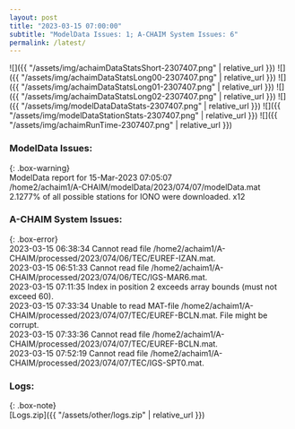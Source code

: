 ```yaml
---
layout: post
title: "2023-03-15 07:00:00"
subtitle: "ModelData Issues: 1; A-CHAIM System Issues: 6"
permalink: /latest/
---
```


![]({{ "/assets/img/achaimDataStatsShort-2307407.png" | relative_url }})
![]({{ "/assets/img/achaimDataStatsLong00-2307407.png" | relative_url }})
![]({{ "/assets/img/achaimDataStatsLong01-2307407.png" | relative_url }})
![]({{ "/assets/img/achaimDataStatsLong02-2307407.png" | relative_url }})
![]({{ "/assets/img/modelDataDataStats-2307407.png" | relative_url }})
![]({{ "/assets/img/modelDataStationStats-2307407.png" | relative_url }})
![]({{ "/assets/img/achaimRunTime-2307407.png" | relative_url }})

### ModelData Issues:  
  
{: .box-warning}  
 ModelData report for 15-Mar-2023 07:05:07   
 /home2/achaim1/A-CHAIM/modelData/2023/074/07/modelData.mat   
 2.1277% of all possible stations for IONO were downloaded. x12   
  
### A-CHAIM System Issues:  
  
{: .box-error}  
2023-03-15 06:38:34 Cannot read file /home2/achaim1/A-CHAIM/processed/2023/074/06/TEC/EUREF-IZAN.mat.  
2023-03-15 06:51:33 Cannot read file /home2/achaim1/A-CHAIM/processed/2023/074/06/TEC/IGS-MAR6.mat.  
2023-03-15 07:11:35 Index in position 2 exceeds array bounds (must not exceed 60).  
2023-03-15 07:33:34 Unable to read MAT-file /home2/achaim1/A-CHAIM/processed/2023/074/07/TEC/EUREF-BCLN.mat. File might be corrupt.  
2023-03-15 07:33:36 Cannot read file /home2/achaim1/A-CHAIM/processed/2023/074/07/TEC/EUREF-BCLN.mat.  
2023-03-15 07:52:19 Cannot read file /home2/achaim1/A-CHAIM/processed/2023/074/07/TEC/IGS-SPT0.mat.  

### Logs:  
  
{: .box-note}  
[Logs.zip]({{ "/assets/other/logs.zip" | relative_url }})  
